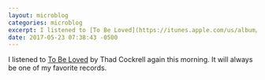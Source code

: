 ```yaml
---
layout: microblog
categories: microblog
excerpt: I listened to [To Be Loved](https://itunes.apple.com/us/album/to-be-loved/id329935752?uo=4&at=1l3vwJx&ct=PersonalBlog) by Thad Cockrell again this morning. It will always be one of my favorite records.
date: 2017-05-23 07:38:43 -0500
---
```


I listened to [To Be Loved](https://itunes.apple.com/us/album/to-be-loved/id329935752?uo=4&at=1l3vwJx&ct=PersonalBlog) by Thad Cockrell again this morning. It will always be one of my favorite records.